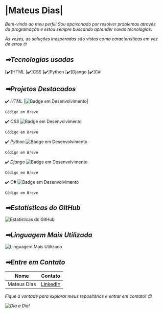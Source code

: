 # **|Mateus Dias|**

<i>Bem-vindo ao meu perfil! Sou apaixonado por resolver problemas através da programação e estou sempre buscando aprender novas tecnologias.

Às vezes, as soluções inesperadas são vistas como características em vez de erros 🤓</i>

## **_➡Tecnologias usadas_**

  [✔️]HTML
   [✔️]CSS
    [✔️]Python
     [✔️]Django
      [✔️]C#

## **_➡Projetos Destacados_**

 ✔️ _HTML_  |![Badge em Desenvolvimento](http://img.shields.io/static/v1?label=STATUS&message=EM%20DESENVOLVIMENTO&color=GREEN&style=for-the-badge)|
~~~
Código em Breve
~~~
 ✔️ _CSS_ ![Badge em Desenvolvimento](http://img.shields.io/static/v1?label=STATUS&message=EM%20DESENVOLVIMENTO&color=GREEN&style=for-the-badge)
~~~
Código em Breve
~~~
 ✔️ _Python_ ![Badge em Desenvolvimento](http://img.shields.io/static/v1?label=STATUS&message=EM%20DESENVOLVIMENTO&color=GREEN&style=for-the-badge)
~~~
Código em Breve
~~~
 ✔️ _Django_ ![Badge em Desenvolvimento](http://img.shields.io/static/v1?label=STATUS&message=EM%20DESENVOLVIMENTO&color=GREEN&style=for-the-badge)
~~~
Código em Breve
~~~
 ✔️ _C#_ ![Badge em Desenvolvimento](http://img.shields.io/static/v1?label=STATUS&message=EM%20DESENVOLVIMENTO&color=GREEN&style=for-the-badge)
~~~
Código em Breve
~~~

## **_➡Estatísticas do GitHub_**

![Estatísticas do GitHub](https://github-readme-stats.vercel.app/api?username=MateusDias99&show_icons=true&count_private=true&theme=dracula&hide_border=true)

## **_➡Linguagem Mais Utilizada_**

![Linguagem Mais Utilizada](https://github-readme-stats.vercel.app/api/top-langs/?username=MateusDias99&layout=compact&theme=dracula&hide_border=true&langs_count=1&hide=jupyter%20notebook)

## **_➡Entre em Contato_**

| Nome          | Contato          |
| ------------- | -----------------|
| Mateus Dias   |[LinkedIn](https://www.linkedin.com/in/mateus-moraes-dias-429403250/)     |


<i>Fique à vontade para explorar meus repositórios e entrar em contato!<i> 😊

![Dia a Dia!](https://miro.medium.com/v2/resize:fit:1000/1*dxbvVHJkUh5HagZ7HI0nFw.gif)
